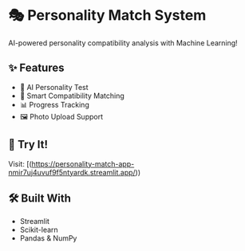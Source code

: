 # 🎭 Personality Match System

AI-powered personality compatibility analysis with Machine Learning!

## ✨ Features
- 💖 AI Personality Test
- 💑 Smart Compatibility Matching  
- 📊 Progress Tracking
- 🖼️ Photo Upload Support

## 🚀 Try It!
Visit: [(https://personality-match-app-nmir7uj4uvuf9f5ntyardk.streamlit.app/))

## 🛠️ Built With
- Streamlit
- Scikit-learn
- Pandas & NumPy
